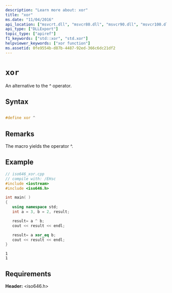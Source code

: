 ```yaml
---
description: "Learn more about: xor"
title: "xor"
ms.date: "11/04/2016"
api_location: ["msvcrt.dll", "msvcr80.dll", "msvcr90.dll", "msvcr100.dll", "msvcr100_clr0400.dll", "msvcr110.dll", "msvcr110_clr0400.dll", "msvcr120.dll", "msvcr120_clr0400.dll", "ucrtbase.dll"]
api_type: ["DLLExport"]
topic_type: ["apiref"]
f1_keywords: ["std::xor", "std.xor"]
helpviewer_keywords: ["xor function"]
ms.assetid: 0fe9554b-d87b-4487-92ed-366c6dc21df2
---
```

# `xor`

An alternative to the ^ operator.

## Syntax

```C

#define xor ^
```

## Remarks

The macro yields the operator ^.

## Example

```cpp
// iso646_xor.cpp
// compile with: /EHsc
#include <iostream>
#include <iso646.h>

int main( )
{
   using namespace std;
   int a = 3, b = 2, result;

   result= a ^ b;
   cout << result << endl;

   result= a xor_eq b;
   cout << result << endl;
}
```

```Output
1
1
```

## Requirements

**Header:** \<iso646.h>
